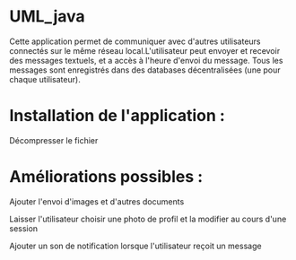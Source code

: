 # UML_java

Cette application permet de communiquer avec d'autres utilisateurs connectés sur le même
réseau local.L'utilisateur peut envoyer et recevoir des messages textuels, et a accès à l'heure d'envoi 
du message. Tous les messages sont enregistrés dans des databases décentralisées
(une pour chaque utilisateur).

# Installation de l'application : 
Décompresser le fichier




# Améliorations possibles :

Ajouter l'envoi d'images et d'autres documents

Laisser l'utilisateur choisir une photo de profil et la modifier au cours d'une session

Ajouter un son de notification lorsque l'utilisateur reçoit un message

